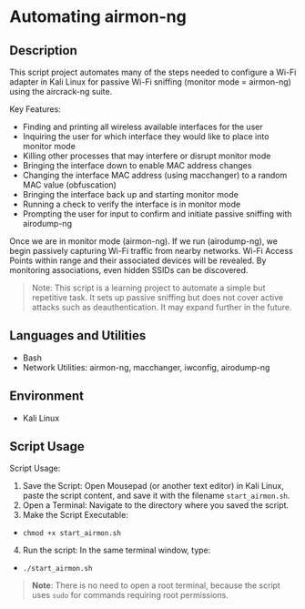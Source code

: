 # Automating airmon-ng

<!--[Here is the script](https://github.com/blaine-geiger/automate-airmon/blob/3ad9ea8e4f90689b05adba1e046b33a0443ecb06/start_airmon.sh)-->

## Description
This script project automates many of the steps needed to configure a Wi-Fi adapter in Kali Linux for passive Wi-Fi sniffing (monitor mode = airmon-ng) using the aircrack-ng suite.  

Key Features:
- Finding and printing all wireless available interfaces for the user
- Inquiring the user for which interface they would like to place into monitor mode
- Killing other processes that may interfere or disrupt monitor mode
- Bringing the interface down to enable MAC address changes
- Changing the interface MAC address (using macchanger) to a random MAC value (obfuscation)
- Bringing the interface back up and starting monitor mode
- Running a check to verify the interface is in monitor mode
- Prompting the user for input to confirm and initiate passive sniffing with airodump-ng

Once we are in monitor mode (airmon-ng). If we run (airodump-ng), we begin passively capturing Wi-Fi traffic from nearby networks. Wi-Fi Access Points within range and their associated devices will be revealed. By monitoring associations, even hidden SSIDs can be discovered.  

> Note: This script is a learning project to automate a simple but repetitive task. It sets up passive sniffing but does not cover active attacks such as deauthentication. It may expand further in the future.


## Languages and Utilities

- Bash
- Network Utilities: airmon-ng, macchanger, iwconfig, airodump-ng

## Environment

- Kali Linux

## Script Usage

Script Usage:
1. Save the Script: Open Mousepad (or another text editor) in Kali Linux, paste the script content, and save it with the filename `start_airmon.sh`.
2. Open a Terminal: Navigate to the directory where you saved the script.
3. Make the Script Executable:
 - `chmod +x start_airmon.sh`
4. Run the script: In the same terminal window, type:
 - `./start_airmon.sh`
> **Note**: There is no need to open a root terminal, because the script uses `sudo` for commands requiring root permissions.


<!--
 ```diff
- text in red
+ text in green
! text in orange
# text in gray
@@ text in purple (and bold)@@
```
--!>
